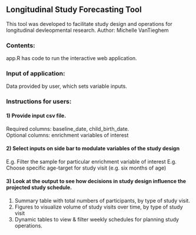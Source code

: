 ## Longitudinal Study Forecasting Tool 

This tool was developed to facilitate study design and operations for longitudinal devleopmental research.
Author: Michelle VanTieghem

### Contents: 
app.R has code to run the interactive web application. 

### Input of application:
Data provided by user, which sets variable inputs.

### Instructions for users: 
#### 1) Provide input csv file. 
Required columns: baseline_date, child_birth_date. \
Optional columns: enrichment variables of interest 
#### 2) Select inputs on side bar to modulate variables of the study design
E.g. Filter the sample for particular enrichment variable of interest
E.g. Choose specific age-target for study visit (e.g. six months of age)
#### 3) Look at the output to see how decisions in study design influence the projected study schedule.
1) Summary table with total numbers of participants, by type of study visit. 
2) Figures to visualize volume of study visits over time, by type of study visit 
3) Dynamic tables to view & filter weekly schedules for planning study operations.
